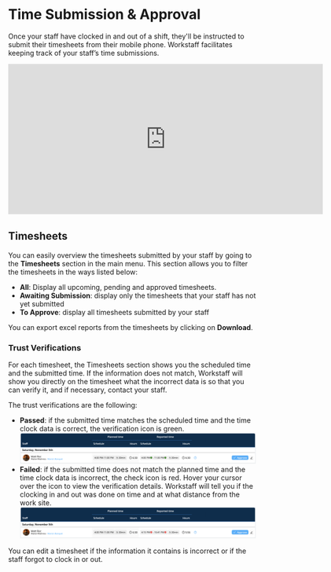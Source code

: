 # Time Submission & Approval

Once your staff have clocked in and out of a shift, they'll be instructed to submit their timesheets from their mobile phone. Workstaff facilitates keeping track of your staff’s time submissions.

<iframe width="640" height="306" src="https://www.loom.com/embed/20ed462f9e3c4cc6a809ef318fad8507" frameborder="0" webkitallowfullscreen mozallowfullscreen allowfullscreen></iframe>

## Timesheets 
You can easily overview the timesheets submitted by your staff by going to the **Timesheets** section in the main menu.
This section allows you to filter the timesheets in the ways listed below:
- **All**: Display all upcoming, pending and approved timesheets.
- **Awaiting Submission**: display only the timesheets that your staff has not yet submitted
- **To Approve**: display all timesheets submitted by your staff

You can export excel reports from the timesheets by clicking on **Download**.

### Trust Verifications 
For each timesheet, the Timesheets section shows you the scheduled time and the submitted time.
If the information does not match, Workstaff will show you directly on the timesheet what the incorrect data is so that you can verify it, and if necessary, contact your staff.

The trust verifications are the following:
- **Passed**: if the submitted time matches the scheduled time and the time clock data is correct, the verification icon is green.
![passed.png](./Images/passed.png)
- **Failed**: if the submitted time does not match the planned time and the time clock data is incorrect, the check icon is red. Hover your cursor over the icon to view the verification details. Workstaff will tell you if the clocking in and out was done on time and at what distance from the work site.
![failed.png](./Images/failed.png)

You can edit a timesheet if the information it contains is incorrect or if the staff forgot to clock in or out.

